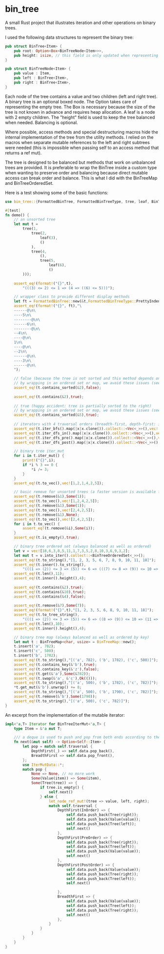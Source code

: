 # bin_tree

A small Rust project that illustrates iteration and other operations on binary trees.

I used the following data structures to represent the binary tree:

```rust
pub struct BinTree<Item> {
    pub root: Option<Box<BinTreeNode<Item>>>,
    pub height: isize, // this field is only updated when representing balanced trees
}

pub struct BinTreeNode<Item> {
    pub value : Item,
    pub left : BinTree<Item>,
    pub right : BinTree<Item>,
}
```

Each node of the tree contains a value and two children (left and right tree).
A binary tree is an optional boxed node. The Option takes care of representing the empty tree.
The Box is necessary because the size of the tree is not known in advance and requires heap allocation.
A leaf is a node with 2 empty children.
The "height" field is used to keep the tree balanced when needed. Balancing is optional.

Where possible, access methods and special destructuring macros hide the internal implementation of the tree from the utility methods. I relied on the macros when separate mutable references to the left and right subtrees were needed (this is impossible when passing self to an access method that returns a ref mut).

The tree is designed to be balanced but methods that work on unbalanced trees are provided. It is preferable to wrap the BinTree
inside a custom type when wanting to preserve order and balancing because direct mutable access can break order and balance.
This is what I did with the BinTreeMap and BinTreeOrderedSet.

Here is a test showing some of the basic functions:

```rust
use bin_tree::{FormattedBinTree, FormattedBinTreeType, tree, leaf, BinTreeOrderedSet, BinTreeMap};

#[test]
fn demo() {
    // an unsorted tree
    let mut t = 
        tree(1,
            tree(2,
                leaf(3),
                ()
            ),
            tree(4,
                (),
                tree(5,
                    leaf(6),
                    ()
        )));
        
    assert_eq!(format!("{}",t),
        "(((3) <= 2) <= 1 => (4 => ((6) <= 5)))");

    // wrapper class to provide different display methods
    let ft = FormattedBinTree::new(&t,FormattedBinTreeType::PrettyIndent("--"));
    assert_eq!(format!("{}", ft),"\
    ------@\n\
    ----5\n\
    --------@\n\
    ------6\n\
    --------@\n\
    --4\n\
    ----@\n\
    1\n\
    ----@\n\
    --2\n\
    ------@\n\
    ----3\n\
    ------@\n\
    ");

    // false (because the tree is not sorted and this method depends on it for the search)
    // by wrapping in an ordered set or map, we avoid these issues (see below)
    assert_eq!(t.contains_sorted(&2),false);
    
    assert_eq!(t.contains(&2),true);
    
    // true (happy accident: tree is partially sorted to the right)
    // by wrapping in an ordered set or map, we avoid these issues (see below)
    assert_eq!(t.contains_sorted(&5),true);
    
    // iterators with 4 traversal orders (breadth-first, depth-first: in, pre, post-order)
    assert_eq!(t.iter_bfs().map(|x|x.clone()).collect::<Vec<_>>(),vec![1, 2, 4, 3, 5, 6]);
    assert_eq!(t.iter_dfs_in().map(|x|x.clone()).collect::<Vec<_>>(),vec![3, 2, 1, 4, 6, 5]);
    assert_eq!(t.iter_dfs_pre().map(|x|x.clone()).collect::<Vec<_>>(),vec![1, 2, 3, 4, 5, 6]);
    assert_eq!(t.iter_dfs_post().map(|x|x.clone()).collect::<Vec<_>>(),vec![3, 2, 6, 5, 4, 1]);

    // binary tree iter_mut
    for i in t.iter_mut() {
        print!("{}",i);
        if *i % 3 == 0 {
            *i /= 3;
        }
    }
    assert_eq!(t.to_vec(),vec![1,2,1,4,2,5]);

    // basic remove for unsorted trees (a faster version is available for sorted trees)
    assert_eq!(t.remove(&1),Some(1));    
    assert_eq!(t.to_vec(),vec![1,2,4,2,5]);
    assert_eq!(t.remove(&1),Some(1));    
    assert_eq!(t.to_vec(),vec![2,4,2,5]);
    assert_eq!(t.remove(&1),None);    
    assert_eq!(t.to_vec(),vec![2,4,2,5]);
    for i in t.to_vec() {
        assert_eq!(t.remove(&i),Some(i));    
    }
    assert_eq!(t.is_empty(),true);

    // binary tree ordered set (always balanced as well as ordered)
    let v = vec![18,6,3,8,5,11,1,7,3,5,2,8,10,3,6,9,3,2];
    let mut t = v.into_iter().collect::<BinTreeOrderedSet<_>>();
    assert_eq!(t.to_string(),"[1, 2, 3, 5, 6, 7, 8, 9, 10, 11, 18]");
    assert_eq!(t.inner().to_string(),
        "(((1 => (2)) <= 3 => (5)) <= 6 => (((7) <= 8 => (9)) <= 10 => (11 => (18))))");
    assert_eq!(t.len(),11);
    assert_eq!(t.inner().height(),4);
        
    assert_eq!(t.contains(&2),true);
    assert_eq!(t.contains(&10),true);
    assert_eq!(t.contains(&4),false);
    
    assert_eq!(t.remove(&7),Some(7));
    assert_eq!(format!("{}",t),"[1, 2, 3, 5, 6, 8, 9, 10, 11, 18]");
    assert_eq!(t.to_tree_string(),
        "(((1 => (2)) <= 3 => (5)) <= 6 => ((8 => (9)) <= 10 => (11 => (18))))");
    assert_eq!(t.len(),10);
    assert_eq!(t.inner().height(),4);

    // binary tree map (always balanced as well as ordered by key)
    let mut t : BinTreeMap<char, usize> = BinTreeMap::new();
    t.insert('a', 782);
    t.insert('c', 500);
    t.insert('b', 1782);
    assert_eq!(t.to_string(),"[('a', 782), ('b', 1782), ('c', 500)]");
    assert_eq!(t.contains_key(&'b'),true);
    assert_eq!(t.contains_key(&'z'),false);
    assert_eq!(t.get(&'a'),Some(&782));
    assert_eq!(t.swap(&'a', &'c'),Ok(()));
    assert_eq!(t.to_string(),"[('a', 500), ('b', 1782), ('c', 782)]");
    *t.get_mut(&'b').unwrap() += 8;
    assert_eq!(t.to_string(),"[('a', 500), ('b', 1790), ('c', 782)]");
    assert_eq!(t.remove(&'b'),Some(1790));
    assert_eq!(t.to_string(),"[('a', 500), ('c', 782)]");
}
```

An excerpt from the implementation of the mutable iterator:

```rust
impl<'a,T> Iterator for BinTreeIterMut<'a,T> {
    type Item = &'a mut T;

    /// a deque is used to push and pop from both ends according to the specified traversal behavior
    fn next(&mut self) -> Option<Self::Item> {
        let pop = match self.traversal {
            DepthFirst(_) => self.data.pop_back(),
            BreadthFirst => self.data.pop_front(),
        };
        use IterMutData::*;
        match pop {
            None => None, // no more work
            Some(Value(item)) => Some(item),
            Some(Tree(tree)) => {
                if tree.is_empty() {
                    self.next()
                } else {
                    let_node_ref_mut!(tree => value, left, right);
                    match self.traversal {
                        DepthFirst(InOrder) => {
                            self.data.push_back(Tree(right));
                            self.data.push_back(Value(value));
                            self.data.push_back(Tree(left));
                            self.next()
                        },
                        DepthFirst(PreOrder) => {
                            self.data.push_back(Tree(right));
                            self.data.push_back(Tree(left));
                            self.data.push_back(Value(value));
                            self.next()
                        },
                        DepthFirst(PostOrder) => {
                            self.data.push_back(Value(value));
                            self.data.push_back(Tree(right));
                            self.data.push_back(Tree(left));
                            self.next()

                        },
                        BreadthFirst => {
                            self.data.push_back(Value(value));
                            self.data.push_back(Tree(left));
                            self.data.push_back(Tree(right));
                            self.next()
                        },
                    }
                }
            }
        }
    }
}
```
